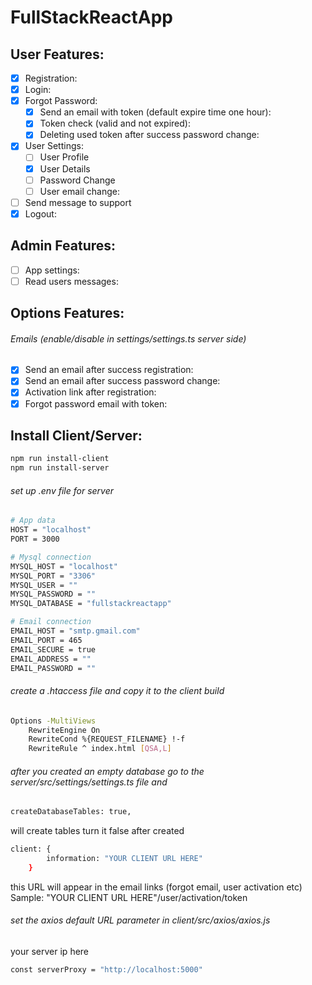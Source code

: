 # FullStackReactApp


## User Features:
- [x] Registration:
- [x] Login:
- [x] Forgot Password:
    - [x] Send an email with token (default expire time one hour):
    - [x] Token check (valid and not expired):
    - [x] Deleting used token after success password change:
- [x] User Settings:
    - [ ] User Profile
    - [x] User Details
    - [ ] Password Change
    - [ ] User email change:
- [ ] Send message to support
- [x] Logout:

## Admin Features:
- [ ] App settings:
- [ ] Read users messages:

## Options Features:
###### Emails (enable/disable in settings/settings.ts server side)
- [x] Send an email after success registration:
- [x] Send an email after success password change:
- [x] Activation link after registration:
- [x] Forgot password email with token:

## Install Client/Server:

```sh
npm run install-client
npm run install-server
```

###### set up .env file for server

```sh
# App data
HOST = "localhost"
PORT = 3000

# Mysql connection
MYSQL_HOST = "localhost"
MYSQL_PORT = "3306"
MYSQL_USER = ""
MYSQL_PASSWORD = ""
MYSQL_DATABASE = "fullstackreactapp"

# Email connection
EMAIL_HOST = "smtp.gmail.com"
EMAIL_PORT = 465
EMAIL_SECURE = true
EMAIL_ADDRESS = ""
EMAIL_PASSWORD = ""
```

###### create a .htaccess file and copy it to the client build

```sh
Options -MultiViews
    RewriteEngine On
    RewriteCond %{REQUEST_FILENAME} !-f
    RewriteRule ^ index.html [QSA,L]
```

###### after you created an empty database go to the server/src/settings/settings.ts file and

```sh
createDatabaseTables: true,
```

will create tables
turn it false after created

```sh
client: {
        information: "YOUR CLIENT URL HERE"
    }
```
this URL will appear in the email links (forgot email, user activation etc)
Sample: "YOUR CLIENT URL HERE"/user/activation/token

###### set the axios default URL parameter in client/src/axios/axios.js

your server ip here

```sh
const serverProxy = "http://localhost:5000"
```